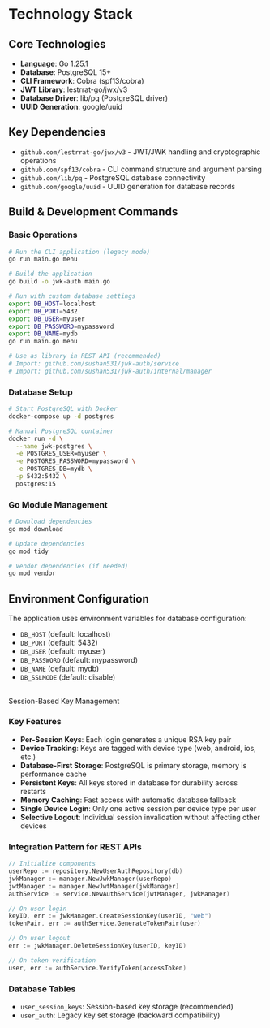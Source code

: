 # Technology Stack

## Core Technologies

- **Language**: Go 1.25.1
- **Database**: PostgreSQL 15+
- **CLI Framework**: Cobra (spf13/cobra)
- **JWT Library**: lestrrat-go/jwx/v3
- **Database Driver**: lib/pq (PostgreSQL driver)
- **UUID Generation**: google/uuid

## Key Dependencies

- `github.com/lestrrat-go/jwx/v3` - JWT/JWK handling and cryptographic operations
- `github.com/spf13/cobra` - CLI command structure and argument parsing
- `github.com/lib/pq` - PostgreSQL database connectivity
- `github.com/google/uuid` - UUID generation for database records

## Build & Development Commands

### Basic Operations
```bash
# Run the CLI application (legacy mode)
go run main.go menu

# Build the application
go build -o jwk-auth main.go

# Run with custom database settings
export DB_HOST=localhost
export DB_PORT=5432
export DB_USER=myuser
export DB_PASSWORD=mypassword
export DB_NAME=mydb
go run main.go menu

# Use as library in REST API (recommended)
# Import: github.com/sushan531/jwk-auth/service
# Import: github.com/sushan531/jwk-auth/internal/manager
```

### Database Setup
```bash
# Start PostgreSQL with Docker
docker-compose up -d postgres

# Manual PostgreSQL container
docker run -d \
  --name jwk-postgres \
  -e POSTGRES_USER=myuser \
  -e POSTGRES_PASSWORD=mypassword \
  -e POSTGRES_DB=mydb \
  -p 5432:5432 \
  postgres:15
```

### Go Module Management
```bash
# Download dependencies
go mod download

# Update dependencies
go mod tidy

# Vendor dependencies (if needed)
go mod vendor
```

## Environment Configuration

The application uses environment variables for database configuration:
- `DB_HOST` (default: localhost)
- `DB_PORT` (default: 5432)
- `DB_USER` (default: myuser)
- `DB_PASSWORD` (default: mypassword)
- `DB_NAME` (default: mydb)
- `DB_SSLMODE` (default: disable)
## 
Session-Based Key Management

### Key Features
- **Per-Session Keys**: Each login generates a unique RSA key pair
- **Device Tracking**: Keys are tagged with device type (web, android, ios, etc.)
- **Database-First Storage**: PostgreSQL is primary storage, memory is performance cache
- **Persistent Keys**: All keys stored in database for durability across restarts
- **Memory Caching**: Fast access with automatic database fallback
- **Single Device Login**: Only one active session per device type per user
- **Selective Logout**: Individual session invalidation without affecting other devices

### Integration Pattern for REST APIs
```go
// Initialize components
userRepo := repository.NewUserAuthRepository(db)
jwkManager := manager.NewJwkManager(userRepo)
jwtManager := manager.NewJwtManager(jwkManager)
authService := service.NewAuthService(jwtManager, jwkManager)

// On user login
keyID, err := jwkManager.CreateSessionKey(userID, "web")
tokenPair, err := authService.GenerateTokenPair(user)

// On user logout
err := jwkManager.DeleteSessionKey(userID, keyID)

// On token verification
user, err := authService.VerifyToken(accessToken)
```

### Database Tables
- `user_session_keys`: Session-based key storage (recommended)
- `user_auth`: Legacy key set storage (backward compatibility)